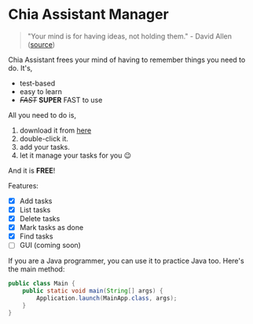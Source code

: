 # Chia Assistant Manager

> "Your mind is for having ideas, not holding them." - David Allen ([source](https://dansilvestre.com/productivity-quotes/))

Chia Assistant frees your mind of having to remember things you need to do. It's,

* test-based
* easy to learn
* *~~FAST~~* **SUPER** FAST to use

All you need to do is,

1. download it from [here](https://nus-cs2103-ay2526s1.github.io/website/schedule/week4/project.html)
2. double-click it.
3. add your tasks.
4. let it manage your tasks for you 😉

And it is **FREE**!

Features:

- [x] Add tasks
- [x] List tasks  
- [x] Delete tasks
- [x] Mark tasks as done
- [x] Find tasks
- [ ] GUI (coming soon)

If you are a Java programmer, you can use it to practice Java too. Here's the main method:

```java
public class Main {
    public static void main(String[] args) {
        Application.launch(MainApp.class, args);
    }
}
